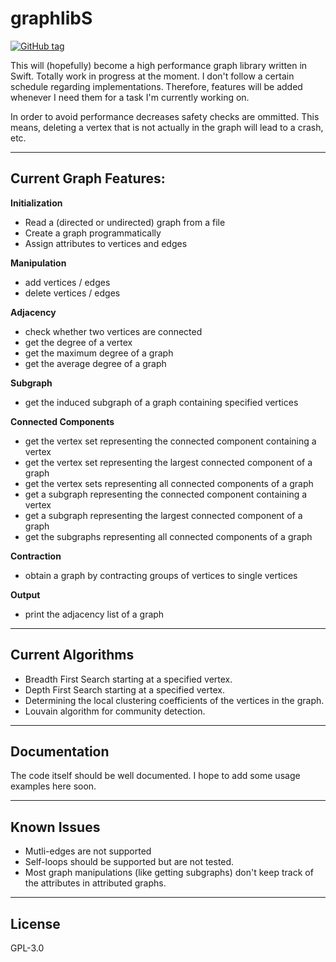 # graphlibS
[![GitHub tag](https://img.shields.io/badge/Version-0.0.28-brightgreen.svg)](https://github.com/maxkatzmann/graphlibS/releases/tag/0.0.28)

This will (hopefully) become a high performance graph library written in Swift.
Totally work in progress at the moment. I don't follow a certain schedule
regarding implementations. Therefore, features will be added whenever I need them
for a task I'm currently working on.

In order to avoid performance decreases safety checks are ommitted. This means,
deleting a vertex that is not actually in the graph will lead to a crash, etc.

---

## Current Graph Features:
**Initialization**
* Read a (directed or undirected) graph from a file
* Create a graph programmatically
* Assign attributes to vertices and edges

**Manipulation**
* add vertices / edges
* delete vertices / edges

**Adjacency**
* check whether two vertices are connected
* get the degree of a vertex
* get the maximum degree of a graph
* get the average degree of a graph

**Subgraph**
* get the induced subgraph of a graph containing specified vertices

**Connected Components**
* get the vertex set representing the connected component containing a vertex
* get the vertex set representing the largest connected component of a graph
* get the vertex sets representing all connected components of a graph
* get a subgraph representing the connected component containing a vertex 
* get a subgraph representing the largest connected component of a graph
* get the subgraphs representing all connected components of a graph

**Contraction**
* obtain a graph by contracting groups of vertices to single vertices

**Output**
* print the adjacency list of a graph

---

## Current Algorithms
* Breadth First Search starting at a specified vertex.
* Depth First Search starting at a specified vertex.
* Determining the local clustering coefficients of the vertices in the graph.
* Louvain algorithm for community detection.

---

## Documentation
The code itself should be well documented. I hope to add some usage examples
here soon.

---

## Known Issues
 * Mutli-edges are not supported
 * Self-loops should be supported but are not tested.
 * Most graph manipulations (like getting subgraphs) don't keep track
   of the attributes in attributed graphs.

---
## License
GPL-3.0



















